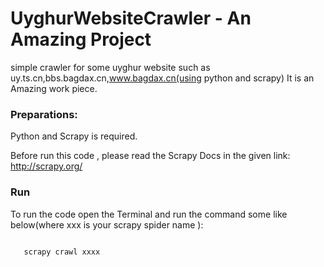 # UyghurWebsiteCrawler - An Amazing Project
simple crawler for some uyghur website such  as uy.ts.cn,bbs.bagdax.cn,www.bagdax.cn(using python and scrapy)
It is an Amazing work piece.

### Preparations:
Python and Scrapy is required.

Before run this code , please read the Scrapy Docs in the given link:
http://scrapy.org/

### Run
To run the code open the Terminal and run the command some like below(where xxx is your scrapy spider name ):

<code>
   scrapy crawl xxxx 
</code>

